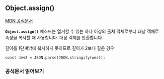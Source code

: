 

## Object.assign()

[MDN 공식문서](https://developer.mozilla.org/ko/docs/Web/JavaScript/Reference/Global_Objects/Object/assign)

**`Object.assign()`** 메소드는 열거할 수 있는 하나 이상의 출처 객체로부터 대상 객체로 속성을 복사할 때 사용합니다. 대상 객체를 반환합니다.

깊이를 1단계밖에 복사하지 못하므로 깊이가 2보다 깊은 경우

```html
const dev2 = JSON.parse(JSON.stringify(wes));
```











### 공식문서 읽어보기

